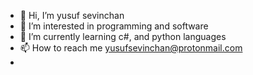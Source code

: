 - 👋 Hi, I’m yusuf sevinchan
- 👀 I’m interested in programming and software
- 🌱 I’m currently learning c#, and python languages
- 📫 How to reach me yusufsevinchan@protonmail.com
- 
